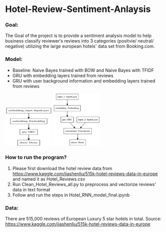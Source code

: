 # Hotel-Review-Sentiment-Anlaysis

### Goal: 
The Goal of the project is to provide a sentiment analysis model to help business classify reviewer's reviews into 3 categories (positvie/ neutral/ negative) utilizing the large european hotels' data set from Booking.com. 

### Model: 
- Baseline: Naive Bayes trained with BOW and Naive Bayes with TFIDF 
- GRU with embedding layers trained from reviews 
- GRU with user background information and embedding layers trained from reviews 

<img src="https://github.com/chenyuko/Hotel-Review-Sentiment-Anlaysis/blob/main/model/GRU.png" alt="drawing" width="150"/> <img src="https://github.com/chenyuko/Hotel-Review-Sentiment-Anlaysis/blob/main/model/GRU_combine.png" alt="drawing" width="150"/>

### How to run the program? 
 1. Please first download the hotel review data from https://www.kaggle.com/jiashenliu/515k-hotel-reviews-data-in-europe and named it as Hotel_Reviews.csv
 2. Run Clean_Hotel_Reviews_all.py to preprocess and vectorize reviews' data in text format  
 3. Follow and run the steps in Hotel_RNN_model_final.ipynb


### Data: 
There are 515,000 reviews of European Luxury 5 star hotels in total. 
Source:  https://www.kaggle.com/jiashenliu/515k-hotel-reviews-data-in-europe

